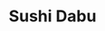 ---
layout: place
title: Sushi Dabu
permalink: /michigan/ypsilanti/sushi-dabu.html
stateAbbr: MI
stateName: Michigan
cityName: Ypsilanti
seo:
  type: restaurant
  links: https://order.toasttab.com/online/sushi-dabu-4037-carpenter-rd
place_id: ChIJk8-gY02vPIgRWdM1lPNcOII
photos:
  - name: >-
      places/ChIJk8-gY02vPIgRWdM1lPNcOII/photos/AeeoHcLPWKZCbae9Zdn1tHDcqlx5MRV222WQ9YbSkX5Gy0OwjbYekct39hgkkY3VGooH1vosrazxKN_T7sjdjzlQTfG66-byZGXhKCmCyPL2jixeiZPrwLf9prohrtFnVa20Ekq8TI_8lYiLeuEPhfqkPVD4GzPRlZEwmolPUTQktAj5cI8PJDfTws0GlPKdrveZI8c0ovADdf5MnQdCdqQQm0mEwuiE9xB6-ARWO7Oz0lExhdNfzZ5Cynyb1oh8Bu3X2ItrhB0-MBzk77sYR4TXjl0gy70y5s02wB3Q9gBXFCrfBQ
    widthPx: 1242
    heightPx: 2208
    authorAttributions:
      - displayName: Sushi Dabu
        uri: https://maps.google.com/maps/contrib/107599998591350004580
        photoUri: >-
          https://lh3.googleusercontent.com/a-/ALV-UjVlMHdlvhHh50Na5gLAvIzYVTC0RB5cNg7vpvjCizOtRBRG73A=s100-p-k-no-mo
    flagContentUri: >-
      https://www.google.com/local/imagery/report/?cb_client=maps_api_places.places_api&image_key=!1e10!2sAF1QipM-iAQqvR-oTrYunAaiQw7LJHsAYvxE-03RwRCA&hl=en-US
    googleMapsUri: >-
      https://www.google.com/maps/place//data=!3m4!1e2!3m2!1sAF1QipM-iAQqvR-oTrYunAaiQw7LJHsAYvxE-03RwRCA!2e10!4m2!3m1!1s0x883caf4d63a0cf93:0x82385cf39435d359
  - name: >-
      places/ChIJk8-gY02vPIgRWdM1lPNcOII/photos/AeeoHcK5pCXi1pMmkHIEwdgVelFOuzp4PiN4ojw7gVXpNYnNZQ7MSarjb9uDvPUntwotqcKuE8zrgTskZjaMJFz7A19mECxC42YF2gu1Cp6GY2ZudKPfftFN8gb4rP3_tGFhuZYdmPmpKgVz12swgP70r1SuRuTb-NBU6hYBAt5zEV0eivTBMeQZLzl85Ju1bbgkHM-y-FRXP9CRQtYt4bTchrtdSc-dzIG28Tf-GdH_3c3tbk6iqPTGN-xctymMEcVnY7vK-7kYjoFJaMqWcVnxegQuoNXzpBnZyw9nHIdFleZs2Q
    widthPx: 2252
    heightPx: 4000
    authorAttributions:
      - displayName: Sushi Dabu
        uri: https://maps.google.com/maps/contrib/107599998591350004580
        photoUri: >-
          https://lh3.googleusercontent.com/a-/ALV-UjVlMHdlvhHh50Na5gLAvIzYVTC0RB5cNg7vpvjCizOtRBRG73A=s100-p-k-no-mo
    flagContentUri: >-
      https://www.google.com/local/imagery/report/?cb_client=maps_api_places.places_api&image_key=!1e10!2sAF1QipOPT-breigiVcgIDWFxHOtC889gQmjFDii65CJT&hl=en-US
    googleMapsUri: >-
      https://www.google.com/maps/place//data=!3m4!1e2!3m2!1sAF1QipOPT-breigiVcgIDWFxHOtC889gQmjFDii65CJT!2e10!4m2!3m1!1s0x883caf4d63a0cf93:0x82385cf39435d359
  - name: >-
      places/ChIJk8-gY02vPIgRWdM1lPNcOII/photos/AeeoHcKYFLg84j3XUdwKglvKU0pYyudJvnXsT4vSWqNb1Ed9hrcFpPSS-thEOPS4iLGzY47t1zkgbSobT9uVMmfZGlJ4clkk0q-2u2rDN_BARqpXzmXOCp8uUDil_5esj_BscWhDFhZh1iWzbm6fA0EgOBM3BCv4kpw9VC2ptgA5nUj05wsXKJA9NGzYFYEoVLA6Bw_WWB81lGIaWCWh-rVNRmOJCYA7M7GCNeLCCetM1AMy8MPBsEEcnYOnv19sa1V2c7D4BEyIiP9bNgMpTEz81k4orsbt_OHLRKqarEwUoAcmXwwjfudhxNxgsOA5fdbX9nMch1YMivuLxXU6LlsWtIEA-HoI4IGt8Manw18JMp-gJsVsVWvxWDpi-bOCShqIGCtAsqijgpnw-BIb2pcV3BQUw1Qr_FOxYHraSfcU6njIW3o
    widthPx: 4032
    heightPx: 3024
    authorAttributions:
      - displayName: Shae,Peaches,Mistress&More Shannogins&Puppers
        uri: https://maps.google.com/maps/contrib/101478153597743010566
        photoUri: >-
          https://lh3.googleusercontent.com/a-/ALV-UjUM2qhwLmY7fahDQE-cXmf4rXh7RoMzrl9yh1xIOhPhttjFe0JmUA=s100-p-k-no-mo
    flagContentUri: >-
      https://www.google.com/local/imagery/report/?cb_client=maps_api_places.places_api&image_key=!1e10!2sCIHM0ogKEICAgICk5rbj7wE&hl=en-US
    googleMapsUri: >-
      https://www.google.com/maps/place//data=!3m4!1e2!3m2!1sCIHM0ogKEICAgICk5rbj7wE!2e10!4m2!3m1!1s0x883caf4d63a0cf93:0x82385cf39435d359
  - name: >-
      places/ChIJk8-gY02vPIgRWdM1lPNcOII/photos/AeeoHcJTHsnTqjHyUyPlxDgYaoZoFEl8Tm4Ya--N0NScVDoQAMbRQrL7pLLY7XpOtZrqMtkxGKZftHvYrqASMWnOgR4XMb9KScS0w2B2RIPAhYqPFiQE-ASM3F3V7PEmBv_F04EU8YqfHPo1rZ3SlMyPfjp5L8nzGoyNd5x8Z2IktI5rK07cLevFnliku6QAXIGd3AAtZnW51ibj5F22p7TnhjBou5gFGRqgXkaD4jTEIHfH0_CJ96c7PWEcj88Xy9E8G1AxoY8__TT63qFgavtFR-aaennsxh-pOU3rDjgswgfrEW0i6EcqbUko169q1Q0VWhWwsTXNtlr40jJMQ-sw8tH07mhMehqEDIxSon3-cqVtQEDQ5Aj5Xo-OhKWIQQZtLW9XkZ0bDKpuuNZfTDACEf3ZnXuZSD4VgMxB-JWx5DI
    widthPx: 4000
    heightPx: 3000
    authorAttributions:
      - displayName: Shanel
        uri: https://maps.google.com/maps/contrib/104434042802574893716
        photoUri: >-
          https://lh3.googleusercontent.com/a-/ALV-UjV4Hs9yezPW4BSOyDaBGLx69cuhtz-QLusVbr8fBCHywN-r31o9=s100-p-k-no-mo
    flagContentUri: >-
      https://www.google.com/local/imagery/report/?cb_client=maps_api_places.places_api&image_key=!1e10!2sCIHM0ogKEICAgMDgp-mgYw&hl=en-US
    googleMapsUri: >-
      https://www.google.com/maps/place//data=!3m4!1e2!3m2!1sCIHM0ogKEICAgMDgp-mgYw!2e10!4m2!3m1!1s0x883caf4d63a0cf93:0x82385cf39435d359
  - name: >-
      places/ChIJk8-gY02vPIgRWdM1lPNcOII/photos/AeeoHcLCDGoNKf4rz9A7Nxva61YvIIwzwIBUXocg0K6ozSiM-pzZnPR0ZYhqnempcoT4k5iXtZq14S7PM8aiWarO0DUcNT8rmM46M-xH73CrwjiTOF1Dd92U7tvdKKdXuCKSuRoNuFIQxgyrgq2Bwer09T-V_evWZ-AwHBaZg6bVcP48EuAtKAUemW8x0o1IC1iWPsxfn6RvlqrbuI0s6xyUrrSKuriAF7E1tQHm_K6tM_Um6y49MJmqgsYG9VGeIPG1kZ_jGSY_gZdZxOsJmoyiNRox5AKUawUMXJjROxYzPjfJgg
    widthPx: 2252
    heightPx: 4000
    authorAttributions:
      - displayName: Sushi Dabu
        uri: https://maps.google.com/maps/contrib/107599998591350004580
        photoUri: >-
          https://lh3.googleusercontent.com/a-/ALV-UjVlMHdlvhHh50Na5gLAvIzYVTC0RB5cNg7vpvjCizOtRBRG73A=s100-p-k-no-mo
    flagContentUri: >-
      https://www.google.com/local/imagery/report/?cb_client=maps_api_places.places_api&image_key=!1e10!2sAF1QipPQ3PpQmZnBm0DUWAQVXKqp588mKVwvTXUYNwbr&hl=en-US
    googleMapsUri: >-
      https://www.google.com/maps/place//data=!3m4!1e2!3m2!1sAF1QipPQ3PpQmZnBm0DUWAQVXKqp588mKVwvTXUYNwbr!2e10!4m2!3m1!1s0x883caf4d63a0cf93:0x82385cf39435d359
  - name: >-
      places/ChIJk8-gY02vPIgRWdM1lPNcOII/photos/AeeoHcINQjHZhEppITiibr-8EDCjPqqbokUX8YJr12B1npPlPMpmHHT1AD9YTLNL_3EYiQg4SVFWabGktJB0fa3g1O_cuZSmj-JYnuEYAjiheJp91uFSEo2xVfvyADNfewZ2QeS37y4gtyEK739Dl4Musoch7k2c0h4010VoyqJ_MRaXJnziRn92hUEL0LYzE1iFLTETy4rp4XwL20DEu4PHRpoCsMi18OqX1JLt4NsYZ7H0wf8lSoiTbA2x0z9nH2xSyJuN3gAG6zouIwuAE4m7MCSvrjPhe12JClCzKeQImlwAD-xx8f8KsHhrE957dA02ckLKjSVf3ACxB0rmHAeazvU2JYdZUqdGFu7fzHGCduQexjAwpV_0R5mJGZKW8nhchgZYyK75mSUzflmS-MJTwro2_AczLTJ0l_FTiAD6us2F7ag
    widthPx: 3024
    heightPx: 4032
    authorAttributions:
      - displayName: Nicole Bernacik
        uri: https://maps.google.com/maps/contrib/100234440812854767694
        photoUri: >-
          https://lh3.googleusercontent.com/a/ACg8ocJVzRKM6iNnA9D5fMTQX-4aFBjDyXU3HRE7iLjT0tvDUNgi77A=s100-p-k-no-mo
    flagContentUri: >-
      https://www.google.com/local/imagery/report/?cb_client=maps_api_places.places_api&image_key=!1e10!2sCIHM0ogKEICAgICOsJLU6AE&hl=en-US
    googleMapsUri: >-
      https://www.google.com/maps/place//data=!3m4!1e2!3m2!1sCIHM0ogKEICAgICOsJLU6AE!2e10!4m2!3m1!1s0x883caf4d63a0cf93:0x82385cf39435d359
  - name: >-
      places/ChIJk8-gY02vPIgRWdM1lPNcOII/photos/AeeoHcLCTvjawapWG_SD5t2JNGo-b6LcIpnPTGK91-U58sJGmM1tNvkxu1_HxUxY4ujwiXmLNb3XCaRzV5aXP-oawzOramyIzlFYFolip7lDFq-NbRo4Ocw73RbwpQNNQ3BzTAlzHfMaNgMR0cus_SAH9nHlbhT6u_9U8rIC4WbNPfsKJL6nNJwe0vET9GYixsuXwwxa7IoOp2nTWy1HL2CCclLxrgLUpsQbwFhHwdqfk8k7zBPsbzV2QRljR7la1zozIwbXirVU4U8_y8YQJ8odyGXYUYqeoxtHUaXg752cdsn5nA
    widthPx: 3264
    heightPx: 2448
    authorAttributions:
      - displayName: Sushi Dabu
        uri: https://maps.google.com/maps/contrib/107599998591350004580
        photoUri: >-
          https://lh3.googleusercontent.com/a-/ALV-UjVlMHdlvhHh50Na5gLAvIzYVTC0RB5cNg7vpvjCizOtRBRG73A=s100-p-k-no-mo
    flagContentUri: >-
      https://www.google.com/local/imagery/report/?cb_client=maps_api_places.places_api&image_key=!1e10!2sAF1QipOkjtoDqWIU7kdQJ_m8SbXf1Y9RM-0TK08JKzGo&hl=en-US
    googleMapsUri: >-
      https://www.google.com/maps/place//data=!3m4!1e2!3m2!1sAF1QipOkjtoDqWIU7kdQJ_m8SbXf1Y9RM-0TK08JKzGo!2e10!4m2!3m1!1s0x883caf4d63a0cf93:0x82385cf39435d359
  - name: >-
      places/ChIJk8-gY02vPIgRWdM1lPNcOII/photos/AeeoHcLWknnwfyRf-A61me1zdVRH4fDgE2eHGyJe_9TX3Hq1qx9AJ5zx7aCjt28Ujth5px2lULx7QG2R9LQyEmYQHuvO3GKS1zgjYArpWAFVAuV9S86NX4Gxv3Qevq6A8gQ48Asfj6R4N3FGuODXWoCjIvinZ1rdMU6nqpkWTpC7sW6f1oCLXnP92jJzFhwoosm9y8lMV8HzXoOPjs5ZmYN7VUyY0kRTsX6n6yZGqwpsP8cEKaRkzFs6iK1OWmNK3uw2_z_ywSZmHqZcVV6-5N7HfeACtsPmTxtsGwrWbzcB0_K3_yyS92IAc_NvdqPWTlUc4Ft_CdfrFYtmLgApMmPmv17lLqbj8mkUrBafq9uV9pRJ--500ZqLlEZQbWT_ViNncne4IVLu2C-rGkDXPWGcENYwE6g6-VispKIXsQcZgTF1iA
    widthPx: 4800
    heightPx: 2700
    authorAttributions:
      - displayName: Tae Hoon Yoo (Big Fire)
        uri: https://maps.google.com/maps/contrib/101690169120984689866
        photoUri: >-
          https://lh3.googleusercontent.com/a-/ALV-UjVkNs_In8eX7EBwPBwSyIy77_9bVnloHVRsD0MaoueRwqQpA2qciA=s100-p-k-no-mo
    flagContentUri: >-
      https://www.google.com/local/imagery/report/?cb_client=maps_api_places.places_api&image_key=!1e10!2sCIHM0ogKEICAgICC2YneSw&hl=en-US
    googleMapsUri: >-
      https://www.google.com/maps/place//data=!3m4!1e2!3m2!1sCIHM0ogKEICAgICC2YneSw!2e10!4m2!3m1!1s0x883caf4d63a0cf93:0x82385cf39435d359
  - name: >-
      places/ChIJk8-gY02vPIgRWdM1lPNcOII/photos/AeeoHcL_Q-qGBj3wUBoxthOOjOLM2Hf6hMYg75lc5UBhFNgogWmSHiTfrjgT8GtVinpC93Ep8tH6WyN8baR_TUr6dmf77RUinutsLqrNBifseu9qRHbKtJa7PXb2CO2zGLapyTGIlBCt91mxLFuFRGRfy4bqYpDE00a0_vo7FOx7om0l9wnCvd8XP6f-DwROLAhkK7uM35TXen5SxKDhaRfUDX0LgcpG5xUgOAhK1BVu-gKb_uEcWRQ5Fke4zjqzziUBseUgu4UEbAFvve3SGHDFU6SjRb5-9v0qQaAyN__H27Rlsew8T-Y1D6lLHGPcRYC-xC0Egle5Guc_b8gjO3R-vxhQwJdjGmhSU5E0R51nbQxdghTxfyZxv5T1tSxV2yhAhrxtgBMXAoElSUdE_MLsR7Uep1ZH60G5O33ELemnpKnGtA
    widthPx: 4032
    heightPx: 3024
    authorAttributions:
      - displayName: Eliana Sterna
        uri: https://maps.google.com/maps/contrib/111017459332475670057
        photoUri: >-
          https://lh3.googleusercontent.com/a-/ALV-UjXXyJj9vzI-vbJRZyXJBA5mRbM_n8LNYt5t7a4GZIkHrzgH5Dw=s100-p-k-no-mo
    flagContentUri: >-
      https://www.google.com/local/imagery/report/?cb_client=maps_api_places.places_api&image_key=!1e10!2sCIHM0ogKEICAgICazLL1Qw&hl=en-US
    googleMapsUri: >-
      https://www.google.com/maps/place//data=!3m4!1e2!3m2!1sCIHM0ogKEICAgICazLL1Qw!2e10!4m2!3m1!1s0x883caf4d63a0cf93:0x82385cf39435d359
  - name: >-
      places/ChIJk8-gY02vPIgRWdM1lPNcOII/photos/AeeoHcJ8O_GvwWHsBh8oHtNUnRfGjDmLYya1f-S8EpRMymyZEXOvvYH96j5g6O5Cee3ezo1qzXIHPp9SYuLoArG75kpk7H9AmJhIYlxhwjy-2uWTa5T4UNbh36xhGZrRoVFJ2B1YkY4MchWwt4BwdQ9JbEDwd2-g-LTgH-FEZzNlMYIxeMWirveufXdybacoOZeI6VVunkRbW9HPbYzGns_gPU3z4kwFK8tMqcjdNQ0_mFCfkJh5yDvp4jlct2lxvCGJi87cujE5JKriaJEUSlz6SVee9elv04tV3y2tcQExkQFZZsSew_LvqbV3B2tRAbI9O46LrQ-M_-gqJ1_iEz33ZCOHzTQebLFd3F7eDbZzjQNz57DSlhQMxshsRHT7ybn9y3ez2yEnhpvPTGHFo97dYY1JJdEo-aXA008QqdbeE4eolw
    widthPx: 3456
    heightPx: 4608
    authorAttributions:
      - displayName: Atsumi Casady
        uri: https://maps.google.com/maps/contrib/112516356632631468381
        photoUri: >-
          https://lh3.googleusercontent.com/a-/ALV-UjXwPpWiCbTC0gZUuIicgmLS5N-VgAjpFgHQBKOC5CG9GFgir_s=s100-p-k-no-mo
    flagContentUri: >-
      https://www.google.com/local/imagery/report/?cb_client=maps_api_places.places_api&image_key=!1e10!2sCIHM0ogKEICAgIDBqYajHA&hl=en-US
    googleMapsUri: >-
      https://www.google.com/maps/place//data=!3m4!1e2!3m2!1sCIHM0ogKEICAgIDBqYajHA!2e10!4m2!3m1!1s0x883caf4d63a0cf93:0x82385cf39435d359
address: 4037 Carpenter Rd, Ypsilanti, MI 48197, USA
street: 4037 Carpenter Rd
city: Ypsilanti
state: MI
zip: '48197'
country: USA
neighborhood: null
latitude: '42.229965'
longitude: '-83.679189'
accessibility_options:
  wheelchairAccessibleParking: true
  wheelchairAccessibleEntrance: true
  wheelchairAccessibleRestroom: true
  wheelchairAccessibleSeating: true
business_status: OPERATIONAL
name: Sushi Dabu
google_maps_links:
  directionsUri: >-
    https://www.google.com/maps/dir//''/data=!4m7!4m6!1m1!4e2!1m2!1m1!1s0x883caf4d63a0cf93:0x82385cf39435d359!3e0
  placeUri: https://maps.google.com/?cid=9383352024859792217
  writeAReviewUri: >-
    https://www.google.com/maps/place//data=!4m3!3m2!1s0x883caf4d63a0cf93:0x82385cf39435d359!12e1
  reviewsUri: >-
    https://www.google.com/maps/place//data=!4m4!3m3!1s0x883caf4d63a0cf93:0x82385cf39435d359!9m1!1b1
  photosUri: >-
    https://www.google.com/maps/place//data=!4m3!3m2!1s0x883caf4d63a0cf93:0x82385cf39435d359!10e5
primary_type: Sushi Restaurant
opening_hours:
  regular: null
  current: null
secondary_opening_hours:
  regular:
    weekdayDescriptions: null
    type: null
  current:
    weekdayDescriptions: null
    type: null
phone: (734) 477-7400
price_level: PRICE_LEVEL_MODERATE
price_range: $10 &ndash; $20
rating: '4.4'
rating_count: 0
website: https://order.toasttab.com/online/sushi-dabu-4037-carpenter-rd
description: >-
  Discover Sushi Dabu in Ypsilanti, MI$$$Sushi Dabu in Ypsilanti, MI, stands out
  as a welcoming counter-service eatery nestled in a convenient plaza, offering
  an array of fresh Asian dishes that highlight its extensive menu. With a focus
  on quality sushi and Korean-inspired flavors, this spot delivers moderately
  priced options that cater to a variety of tastes, including flavorful rolls
  and vegetarian selections. The atmosphere is relaxed and accessible, making it
  an ideal choice for those seeking a casual dining experience with thoughtful
  touches like wheelchair-friendly features and options for beer and wine.
  Whether you're in the mood for a quick meal or exploring new sushi places near
  you, the emphasis on fresh ingredients and diverse fare ensures a satisfying
  visit that blends traditional elements with modern convenience.
generative_summary: >-
  Discover Sushi Dabu in Ypsilanti, MI$$$Sushi Dabu in Ypsilanti, MI, stands out
  as a welcoming counter-service eatery nestled in a convenient plaza, offering
  an array of fresh Asian dishes that highlight its extensive menu. With a focus
  on quality sushi and Korean-inspired flavors, this spot delivers moderately
  priced options that cater to a variety of tastes, including flavorful rolls
  and vegetarian selections. The atmosphere is relaxed and accessible, making it
  an ideal choice for those seeking a casual dining experience with thoughtful
  touches like wheelchair-friendly features and options for beer and wine.
  Whether you're in the mood for a quick meal or exploring new sushi places near
  you, the emphasis on fresh ingredients and diverse fare ensures a satisfying
  visit that blends traditional elements with modern convenience.
generative_disclosure: Summarized by AI using the Grok-3-Mini model.
reviews:
  - name: >-
      places/ChIJk8-gY02vPIgRWdM1lPNcOII/reviews/ChdDSUhNMG9nS0VJQ0FnTURncC1tZ3d3RRAB
    relativePublishTimeDescription: a month ago
    rating: 5
    text:
      text: >-
        New to the area and so excited that this will be our new favorite spot.
        Huge menu!! Prices are great and sushi is even better! Posted the whole
        updated menu.
      languageCode: en
    originalText:
      text: >-
        New to the area and so excited that this will be our new favorite spot.
        Huge menu!! Prices are great and sushi is even better! Posted the whole
        updated menu.
      languageCode: en
    authorAttribution:
      displayName: Shanel
      uri: https://www.google.com/maps/contrib/104434042802574893716/reviews
      photoUri: >-
        https://lh3.googleusercontent.com/a-/ALV-UjV4Hs9yezPW4BSOyDaBGLx69cuhtz-QLusVbr8fBCHywN-r31o9=s128-c0x00000000-cc-rp-mo-ba4
    publishTime: '2025-02-28T02:43:35.873204Z'
    flagContentUri: >-
      https://www.google.com/local/review/rap/report?postId=ChdDSUhNMG9nS0VJQ0FnTURncC1tZ3d3RRAB&d=17924085&t=1
    googleMapsUri: >-
      https://www.google.com/maps/reviews/data=!4m6!14m5!1m4!2m3!1sChdDSUhNMG9nS0VJQ0FnTURncC1tZ3d3RRAB!2m1!1s0x883caf4d63a0cf93:0x82385cf39435d359
  - name: >-
      places/ChIJk8-gY02vPIgRWdM1lPNcOII/reviews/ChdDSUhNMG9nS0VJQ0FnSUNYNHItVi13RRAB
    relativePublishTimeDescription: 6 months ago
    rating: 5
    text:
      text: >-
        Very good food and well priced for sushi. They had a number of
        vegetarian options which was appreciated. We got the inari, vege love
        roll, spicy tofu, and spicy salmon rolls which were all good, though our
        favorite was definitely the vege love roll. The restaurant was clean and
        the service and atmosphere were both nice. Highly recommended reasonably
        priced sushi place!
      languageCode: en
    originalText:
      text: >-
        Very good food and well priced for sushi. They had a number of
        vegetarian options which was appreciated. We got the inari, vege love
        roll, spicy tofu, and spicy salmon rolls which were all good, though our
        favorite was definitely the vege love roll. The restaurant was clean and
        the service and atmosphere were both nice. Highly recommended reasonably
        priced sushi place!
      languageCode: en
    authorAttribution:
      displayName: Lauren Barnes
      uri: https://www.google.com/maps/contrib/106308993336478474051/reviews
      photoUri: >-
        https://lh3.googleusercontent.com/a/ACg8ocLbYkxYtVAQHGhiO5ncNIXlDbQXoKFHh5rWRYyY3N_w1z5VLw=s128-c0x00000000-cc-rp-mo
    publishTime: '2024-10-14T17:45:27.101497Z'
    flagContentUri: >-
      https://www.google.com/local/review/rap/report?postId=ChdDSUhNMG9nS0VJQ0FnSUNYNHItVi13RRAB&d=17924085&t=1
    googleMapsUri: >-
      https://www.google.com/maps/reviews/data=!4m6!14m5!1m4!2m3!1sChdDSUhNMG9nS0VJQ0FnSUNYNHItVi13RRAB!2m1!1s0x883caf4d63a0cf93:0x82385cf39435d359
  - name: >-
      places/ChIJk8-gY02vPIgRWdM1lPNcOII/reviews/ChdDSUhNMG9nS0VJQ0FnTUNJekttNmtRRRAB
    relativePublishTimeDescription: 2 weeks ago
    rating: 5
    text:
      text: >-
        The most delicious vegetarian sushi wehave ever had. Everything was so
        fresh and perfectly prepared! You can tell good sushi when you don’t
        need to add any soy sauce to it! The flavor of the vege love roll was
        out of this world!!!


        To top it off , the staff are so friendly and kind! Very patient with
        our young kids too!
      languageCode: en
    originalText:
      text: >-
        The most delicious vegetarian sushi wehave ever had. Everything was so
        fresh and perfectly prepared! You can tell good sushi when you don’t
        need to add any soy sauce to it! The flavor of the vege love roll was
        out of this world!!!


        To top it off , the staff are so friendly and kind! Very patient with
        our young kids too!
      languageCode: en
    authorAttribution:
      displayName: Sarah Veerula
      uri: https://www.google.com/maps/contrib/103948112926057499654/reviews
      photoUri: >-
        https://lh3.googleusercontent.com/a/ACg8ocI8cqiXu0MvxMEqxrJXwC8ZxWdQ9wybEgHxzCWmUr2GDp9O5g=s128-c0x00000000-cc-rp-mo
    publishTime: '2025-03-30T23:11:56.500035Z'
    flagContentUri: >-
      https://www.google.com/local/review/rap/report?postId=ChdDSUhNMG9nS0VJQ0FnTUNJekttNmtRRRAB&d=17924085&t=1
    googleMapsUri: >-
      https://www.google.com/maps/reviews/data=!4m6!14m5!1m4!2m3!1sChdDSUhNMG9nS0VJQ0FnTUNJekttNmtRRRAB!2m1!1s0x883caf4d63a0cf93:0x82385cf39435d359
  - name: >-
      places/ChIJk8-gY02vPIgRWdM1lPNcOII/reviews/ChdDSUhNMG9nS0VJQ0FnSUMzcEl1RHZRRRAB
    relativePublishTimeDescription: 5 months ago
    rating: 1
    text:
      text: >-
        This noodle dish is extremely salty. It’s the first time I’ve felt like
        eating would dehydrate me, and it was so salty that by the end, I
        started feeling dizzy. God, let me spend some time in my car to recover
        from this adventure.
      languageCode: en
    originalText:
      text: >-
        This noodle dish is extremely salty. It’s the first time I’ve felt like
        eating would dehydrate me, and it was so salty that by the end, I
        started feeling dizzy. God, let me spend some time in my car to recover
        from this adventure.
      languageCode: en
    authorAttribution:
      displayName: Ziyang Xuan
      uri: https://www.google.com/maps/contrib/113739386362187521279/reviews
      photoUri: >-
        https://lh3.googleusercontent.com/a/ACg8ocIAsot_TXsmgz6mVBFS-vBSZ5JH3TQHIWbMSWps1Z7IhbtHeA=s128-c0x00000000-cc-rp-mo
    publishTime: '2024-11-03T00:56:34.500457Z'
    flagContentUri: >-
      https://www.google.com/local/review/rap/report?postId=ChdDSUhNMG9nS0VJQ0FnSUMzcEl1RHZRRRAB&d=17924085&t=1
    googleMapsUri: >-
      https://www.google.com/maps/reviews/data=!4m6!14m5!1m4!2m3!1sChdDSUhNMG9nS0VJQ0FnSUMzcEl1RHZRRRAB!2m1!1s0x883caf4d63a0cf93:0x82385cf39435d359
  - name: >-
      places/ChIJk8-gY02vPIgRWdM1lPNcOII/reviews/ChdDSUhNMG9nS0VJQ0FnTURRN3MtWnJnRRAB
    relativePublishTimeDescription: a month ago
    rating: 1
    text:
      text: >-
        Absolutely Unacceptable — They Stole My Money!


        I recently placed a takeout order at Dabu in Michigan, totaling $62.43.
        I paid with my credit card and, since it was a takeout order, did not
        leave a tip. However, when I checked my bank statement later, I was
        shocked to see that they charged me $80.12.


        Even if I had left a 25% tip, the total would have been $78.04 — so
        where did the extra money go? This is blatant theft and completely
        unethical. It’s infuriating to think a business would stoop this low.


        While the food wasn’t terrible, I cannot support a place that engages in
        such dishonest practices. No customer should have to worry about being
        overcharged or scammed after a simple transaction.


        I’ve given them a 1-star rating across the board, and I strongly urge
        others to double-check their receipts and bank statements if they’ve
        dined here. Businesses like this deserve to be held accountable.


        Avoid this place at all costs.
      languageCode: en
    originalText:
      text: >-
        Absolutely Unacceptable — They Stole My Money!


        I recently placed a takeout order at Dabu in Michigan, totaling $62.43.
        I paid with my credit card and, since it was a takeout order, did not
        leave a tip. However, when I checked my bank statement later, I was
        shocked to see that they charged me $80.12.


        Even if I had left a 25% tip, the total would have been $78.04 — so
        where did the extra money go? This is blatant theft and completely
        unethical. It’s infuriating to think a business would stoop this low.


        While the food wasn’t terrible, I cannot support a place that engages in
        such dishonest practices. No customer should have to worry about being
        overcharged or scammed after a simple transaction.


        I’ve given them a 1-star rating across the board, and I strongly urge
        others to double-check their receipts and bank statements if they’ve
        dined here. Businesses like this deserve to be held accountable.


        Avoid this place at all costs.
      languageCode: en
    authorAttribution:
      displayName: Jerome
      uri: https://www.google.com/maps/contrib/113300823027073860074/reviews
      photoUri: >-
        https://lh3.googleusercontent.com/a/ACg8ocIPy42eFyvpTfJqwOysUb_70iqN1F40sTkIYXVAGdoSbHlliw=s128-c0x00000000-cc-rp-mo-ba2
    publishTime: '2025-03-11T06:56:58.000493Z'
    flagContentUri: >-
      https://www.google.com/local/review/rap/report?postId=ChdDSUhNMG9nS0VJQ0FnTURRN3MtWnJnRRAB&d=17924085&t=1
    googleMapsUri: >-
      https://www.google.com/maps/reviews/data=!4m6!14m5!1m4!2m3!1sChdDSUhNMG9nS0VJQ0FnTURRN3MtWnJnRRAB!2m1!1s0x883caf4d63a0cf93:0x82385cf39435d359
review_summary: >-
  What Customers Are Saying$$$Visitors to Sushi Dabu often rave about the fresh
  and well-prepared sushi, with many highlighting the great value and variety of
  vegetarian options that make it a go-to for diverse tastes. Folks appreciate
  the clean environment and friendly service, which add to the overall enjoyable
  vibe, especially for groups or families looking for a laid-back spot. While
  some mentions point to occasional inconsistencies like overly salty dishes,
  the majority of feedback leans positive, praising the flavors that stand out
  without needing extras. Overall, it's a solid pick for anyone hunting for
  reliable sushi restaurants nearby, offering an honest mix of highlights that
  keep the experience upbeat and worth trying. If you're curious about top-rated
  spots in the area, this one delivers a generally pleasing dining adventure
  with room for consistent improvements.
review_disclosure: Summarized by AI using the Grok-3-Mini model.
parking_options:
  freeParkingLot: true
  freeStreetParking: true
  valetParking: false
payment_options:
  acceptsCreditCards: true
  acceptsDebitCards: true
  acceptsCashOnly: false
  acceptsNfc: true
allow_dogs: null
curbside_pickup: null
delivery: true
dine_in: true
good_for_children: false
good_for_groups: true
good_for_sports: false
live_music: false
menu_for_children: false
outdoor_seating: false
reservable: true
restroom: true
serves_beer: true
serves_breakfast: false
serves_brunch: false
serves_cocktails: null
serves_coffee: null
serves_dinner: true
serves_dessert: true
serves_lunch: true
serves_vegetarian_food: true
serves_wine: true
takeout: true
update_category: pro
places_description: >-
  Sushi rolls & sashimi round out the menu at this mellow Japanese hideaway in a
  strip mall.

---